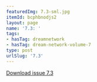 ```yaml
---
featuredImg: 7.3-sml.jpg
itemId: bcphbnodjs2
layout: page
name: '7.3: '
tags:
- hasTag: dreamnetwork
- hasTag: dream-network-volume-7
type: post
urlSlug: '7.3'
---
```

<a href="../files/pdfs/Volume_7/7.3-Dream-Network-Bulletin_Volume-7-Number-3.pdf" download="">Download issue 7.3</a>